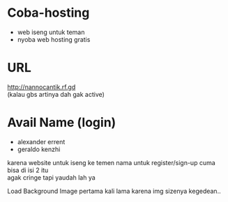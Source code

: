 # Coba-hosting
- web iseng untuk teman  
- nyoba web hosting gratis

# URL
http://nannocantik.rf.gd  
(kalau gbs artinya dah gak active)

# Avail Name (login)
- alexander errent  
- geraldo kenzhi  
  
karena website untuk iseng ke temen nama untuk register/sign-up cuma bisa di isi 2 itu  
agak cringe tapi yaudah lah ya  
  
Load Background Image pertama kali lama karena img sizenya kegedean..

